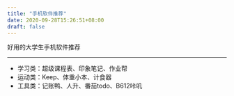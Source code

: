 ```yaml
---
title: "手机软件推荐"
date: 2020-09-28T15:26:51+08:00
draft: false
---
```


好用的大学生手机软件推荐

---

- 学习类：超级课程表、印象笔记、作业帮  
- 运动类：Keep、体重小本、计食器  
- 工具类：记账鸭、人升、番茄todo、B612咔叽  
